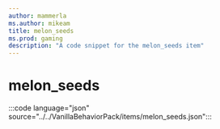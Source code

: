 ```yaml
---
author: mammerla
ms.author: mikeam
title: melon_seeds
ms.prod: gaming
description: "A code snippet for the melon_seeds item"
---
```


# melon_seeds

:::code language="json" source="../../VanillaBehaviorPack/items/melon_seeds.json":::
